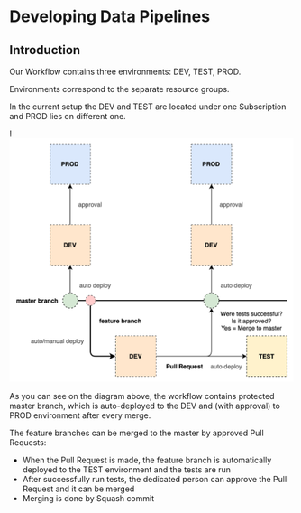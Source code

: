 # Developing Data Pipelines

## Introduction 

Our Workflow contains three environments: DEV, TEST, PROD.

Environments correspond to the separate resource groups.

In the current setup the DEV and TEST are located under one Subscription and PROD lies on different one.


!![](../images/dev_workflow_diagram.png)

As you can see on the diagram above, the workflow contains protected master branch, which is auto-deployed to the DEV and (with approval) to PROD environment after every merge.

The feature branches can be merged to the master by approved Pull Requests:

- When the Pull Request is made, the feature branch is automatically deployed to the TEST environment and the tests are run
- After successfully run tests, the dedicated person can approve the Pull Request and it can be merged
- Merging is done by Squash commit
